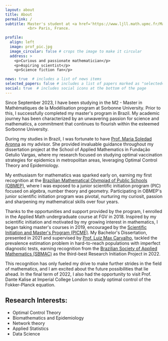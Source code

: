 ```yaml
---
layout: about
title: About
permalink: /
subtitle: Master's student at <a href='https://www.ljll.math.upmc.fr/MathModel/enseignement/les_cours_fondamentaux_en.html'> Sorbonne University</a>. 
          <br> Paris, France.

profile:
  align: left
  image: prof_pic.jpg
  image_circular: false # crops the image to make it circular
  address: >
    <p>Curious and passionate mathematician</p> 
    <p>Aspiring scientist</p>
    <p>Science fiction fan</p>

news: true  # includes a list of news items
selected_papers: false # includes a list of papers marked as "selected={true}"
social: true  # includes social icons at the bottom of the page
---
```


Since September 2023, I have been studying in the M2 - Master in Mathématiques de la Modélisation program at Sorbonne University. 
Prior to this, I successfully completed my master's program in Brazil.
My academic journey has been characterized by an unwavering passion for science and mathematics, a commitment that continues to flourish within the esteemed Sorbonne University. 

During my studies in Brazil, I was fortunate to have [Prof. Maria Soledad Aronna](https://sites.google.com/view/aronna/home) as my advisor. 
She provided invaluable guidance throughout my dissertation project at the School of Applied Mathematics in Fundação Getulio Vargas, where my research focused on studying optimal vaccination strategies for epidemics in metropolitan areas, leveraging Optimal Control Theory and Epidemiology.

My enthusiasm for mathematics was sparked early on, earning my first recognition at the [Brazilian Mathematical Olympiad of Public Schools (OBMEP)](http://www.obmep.org.br/), where I was exposed to a junior scientific initiation program (PIC) focused on algebra, number theory and geometry.
Participating in OBMEP's junior scientific initiation program was pivotal, nurturing my curiosit, passion and sharpening my mathematical skills over four years.

Thanks to the opportunities and support provided by the program, I enrolled in the Applied Math undergraduate course at FGV in 2018.
Inspired by my scientific initiation and motivated by my growing interest in mathematics, I began taking master's courses in 2019, encouraged by the [Scientific Initiation and Master's Program (PICME)](https://picme.obmep.org.br/). 
My Bachelor's Dissertation, presented in 2021 and supervised by [Prof. Luiz Max Carvalho](https://github.com/maxbiostat), tackled the prevalence estimation problem in hard-to-reach populations with imperfect diagnostic tests, earning recognition from the [Brazilian Society of Applied Mathematics (SBMAC)](https://www.sbmac.org.br/) as the third-best Research Initiation Project in 2022.

This recognition has only fueled my drive to make further strides in the field of mathematics, and I am excited about the future possibilities that lie ahead. 
In the final term of 2022, I also had the opportunity to visit Prof. Dante Kalise at Imperial College London to study optimal control of the Fokker-Planck equation.

## Research Interests:

- Optimal Control Theory
- Biomathematics and Epidemiology
- Network theory
- Applied Statistics
- Data Science
